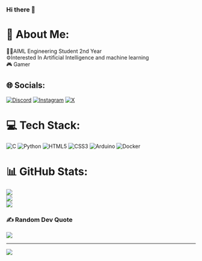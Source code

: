 ### Hi there 👋

# 💫 About Me:
🧑‍💻AIML Engineering Student 2nd Year<br>⚙️Interested In Artificial Intelligence and machine learning<br>🎮 Gamer<br>


## 🌐 Socials:
[![Discord](https://img.shields.io/badge/Discord-%237289DA.svg?logo=discord&logoColor=white)](https://discord.gg/BabyBot#3980) [![Instagram](https://img.shields.io/badge/Instagram-%23E4405F.svg?logo=Instagram&logoColor=white)](https://instagram.com/pranav__106__) [![X](https://img.shields.io/badge/X-black.svg?logo=X&logoColor=white)](https://x.com/IMONIC%) 

# 💻 Tech Stack:
![C](https://img.shields.io/badge/c-%2300599C.svg?style=plastic&logo=c&logoColor=white) ![Python](https://img.shields.io/badge/python-3670A0?style=plastic&logo=python&logoColor=ffdd54) ![HTML5](https://img.shields.io/badge/html5-%23E34F26.svg?style=plastic&logo=html5&logoColor=white) ![CSS3](https://img.shields.io/badge/css3-%231572B6.svg?style=plastic&logo=css3&logoColor=white)  ![Arduino](https://img.shields.io/badge/-Arduino-00979D?style=plastic&logo=Arduino&logoColor=white) ![Docker](https://img.shields.io/badge/docker-%230db7ed.svg?style=plastic&logo=docker&logoColor=white)
# 📊 GitHub Stats:
![](https://github-readme-stats.vercel.app/api?username=onic106&theme=tokyonight&hide_border=false&include_all_commits=false&count_private=true)<br/>
![](https://github-readme-streak-stats.herokuapp.com/?user=onic106&theme=tokyonight&hide_border=false)<br/>
![](https://github-readme-stats.vercel.app/api/top-langs/?username=onic106&theme=tokyonight&hide_border=false&include_all_commits=false&count_private=true&layout=compact)

### ✍️ Random Dev Quote
![](https://quotes-github-readme.vercel.app/api?type=horizontal&theme=dark)

---
[![](https://visitcount.itsvg.in/api?id=onic106&icon=9&color=0)](https://visitcount.itsvg.in)

<!-- Proudly created with GPRM ( https://gprm.itsvg.in ) -->
